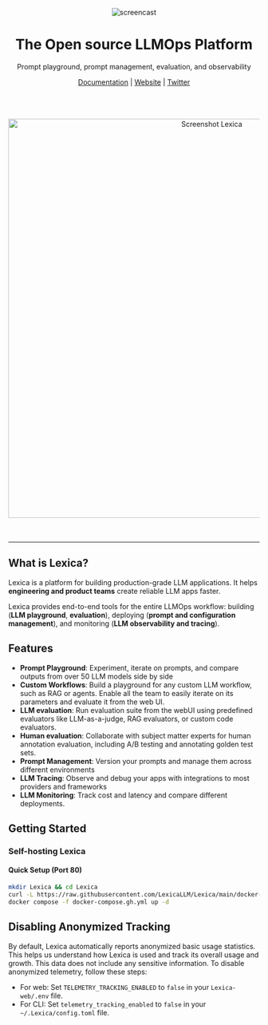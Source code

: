 <p align="center">
  <img
    src="https://cdn.discordapp.com/attachments/1338605972398280737/1342263888925822997/asd.png?ex=67b90029&is=67b7aea9&hm=289365e37a4ba6d234e2674ef29f9260b3b976579b0d165f7724b226084c6717&"
    alt="screencast"
  >
</p>
<div align="center">
  <strong> <h1>The Open source LLMOps Platform </h1></strong>
  Prompt playground, prompt management, evaluation, and observability
</div>
<p align="center">
    <a href="https://lexica.gitbook.io/lexica">Documentation</a> |
    <a href="Coming Soon">Website</a> |
    <a href="https://x.com/LexicaLLM">Twitter</a>
  </p>
</br>

<br/>
  <br />
      <div align="center" >
        <a href="https://cloud.Lexica.ai?utm_source=github&utm_medium=referral&utm_campaign=readme">
          <picture >
            <img width="800" alt="Screenshot Lexica" src="https://github.com/user-attachments/assets/32e95ddb-e001-4462-b92e-72bf4cc78597" >
          </picture>
        </a>
    </div>
</div>
<br />
<br />

---

## What is Lexica?

Lexica is a platform for building production-grade LLM applications. It helps **engineering and product teams** create reliable LLM apps faster.


Lexica provides end-to-end tools for the entire LLMOps workflow:  building (**LLM playground**, **evaluation**), deploying (**prompt and configuration management**), and monitoring (**LLM observability and tracing**).

## Features
- **Prompt Playground**: Experiment, iterate on prompts, and compare outputs from over 50 LLM models side by side
- **Custom Workflows**: Build a playground for any custom LLM workflow, such as RAG or agents. Enable all the team to easily iterate on its parameters and evaluate it from the web UI.
- **LLM evaluation**: Run evaluation suite from the webUI using predefined evaluators like LLM-as-a-judge, RAG evaluators, or custom code evaluators.
- **Human evaluation**: Collaborate with subject matter experts for human annotation evaluation, including A/B testing and annotating golden test sets.
- **Prompt Management**: Version your prompts and manage them across different environments
- **LLM Tracing**: Observe and debug your apps with integrations to most providers and frameworks
- **LLM Monitoring**: Track cost and latency and compare different deployments.

  
## Getting Started 
   
### Self-hosting Lexica

#### Quick Setup (Port 80)
```bash
mkdir Lexica && cd Lexica
curl -L https://raw.githubusercontent.com/LexicaLLM/Lexica/main/docker-compose.gh.yml -o docker-compose.gh.yml
docker compose -f docker-compose.gh.yml up -d
```

## Disabling Anonymized Tracking

By default, Lexica automatically reports anonymized basic usage statistics. This helps us understand how Lexica is used and track its overall usage and growth. This data does not include any sensitive information. To disable anonymized telemetry, follow these steps:

- For web: Set `TELEMETRY_TRACKING_ENABLED` to `false` in your `Lexica-web/.env` file.
- For CLI: Set `telemetry_tracking_enabled` to `false` in your `~/.Lexica/config.toml` file.




